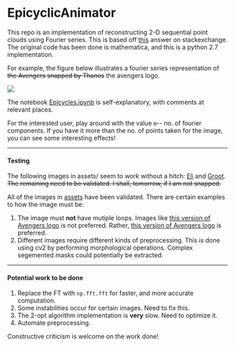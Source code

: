 # EpicyclicAnimator
This repo is an implementation of reconstructing 2-D sequential point clouds using Fourier series. This is based off [this](https://mathematica.stackexchange.com/a/171756) answer on stackexchange. The original code has been done is mathematica, and this is a python 2.7 implementation.

For example, the figure below illustrates a fourier series representation of ~~the Avengers snapped by Thanos~~ the avengers logo.

![](https://imgur.com/a/cvfgtui)

The notebook [Epicycles.ipynb](Epicycles.ipynb) is self-explanatory, with comments at relevant places.

For the interested user, play around with the value `m`-- no. of fourier components. If you have it more than the no. of points taken for the image, you can see some interesting effects!

-----------------------------------------
#### Testing

The following images in assets/ seem to work without a hitch: [Eli](assets/Eli.png) and [Groot](assets/Groot4.png). ~~The remaining need to be validated. I shall, tomorrow, if I am not snapped.~~

All of the images in [assets](assets/) have been validated. There are certain examples to how the image must be:

1. The image must **not** have mutiple loops. Images like [this version of Avengers logo](assets/A.png) is not preferred. Rather, [this version of Avengers logo](assets/A2.png) is preferred. 
2. Different images require different kinds of preprocessing. This is done using cv2 by performing morphological operations. Complex segemented masks could potentially be extracted.
-------------------------------------------

#### Potential work to be done
1. Replace the FT with `np.fft.fft` for faster, and more accurate computation.
2. Some instabilities occur for certain images. Need to fix this.
3. The 2-opt algorithm implementation is **very** slow. Need to optimize it.
4. Automate preprocessing.

Constructive criticism is welcome on the work done!
